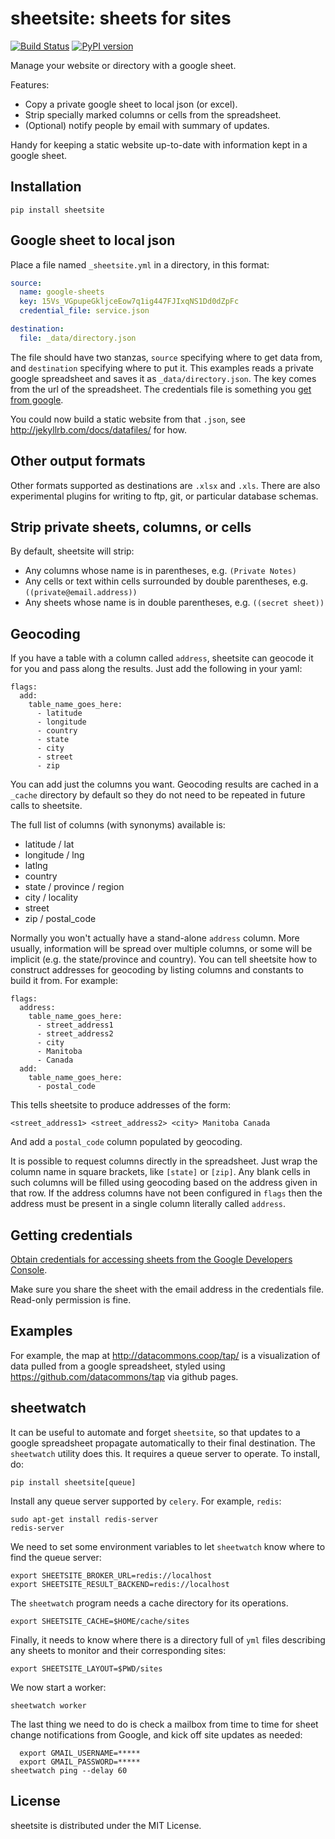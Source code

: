 # sheetsite: sheets for sites

[![Build Status](https://travis-ci.org/paulfitz/sheetsite.svg?branch=master)](https://travis-ci.org/paulfitz/sheetsite)
[![PyPI version](https://badge.fury.io/py/sheetsite.svg)](http://badge.fury.io/py/sheetsite)

Manage your website or directory with a google sheet.

Features:

* Copy a private google sheet to local json (or excel).
* Strip specially marked columns or cells from the spreadsheet.
* (Optional) notify people by email with summary of updates.

Handy for keeping a static website up-to-date with information
kept in a google sheet.


## Installation

```
pip install sheetsite
```

## Google sheet to local json

Place a file named `_sheetsite.yml` in a directory, in this format:

```yaml
source:
  name: google-sheets
  key: 15Vs_VGpupeGkljceEow7q1ig447FJIxqNS1Dd0dZpFc
  credential_file: service.json

destination:
  file: _data/directory.json
```

The file should have two stanzas, `source` specifying where to get
data from, and `destination` specifying where to put it.  This
examples reads a private google spreadsheet and saves it as
`_data/directory.json`.  The key comes from the url of the spreadsheet.
The credentials file is something you [get from google](https://pygsheets.readthedocs.io/en/latest/authorizing.html).

You could now build a static website from that `.json`, see
http://jekyllrb.com/docs/datafiles/ for how.

## Other output formats

Other formats supported as destinations are `.xlsx` and `.xls`.  There
are also experimental plugins for writing to ftp, git, or particular
database schemas.

## Strip private sheets, columns, or cells

By default, sheetsite will strip:

* Any columns whose name is in parentheses, e.g. `(Private Notes)`
* Any cells or text within cells surrounded by double parentheses, e.g. `((private@email.address))`
* Any sheets whose name is in double parentheses, e.g. `((secret sheet))`

## Geocoding

If you have a table with a column called `address`, sheetsite can geocode it for
you and pass along the results.  Just add the following in your yaml:

```
flags:
  add:
    table_name_goes_here:
      - latitude
      - longitude
      - country
      - state
      - city
      - street
      - zip
```

You can add just the columns you want.  Geocoding results are cached in a `_cache`
directory by default so they do not need to be repeated in future calls to sheetsite.

The full list of columns (with synonyms) available is:
  * latitude / lat
  * longitude / lng
  * latlng
  * country
  * state / province / region
  * city / locality
  * street
  * zip / postal_code

Normally you won't actually have a stand-alone `address` column.  More usually,
information will be spread over multiple columns, or some will be implicit (e.g.
the state/province and country).  You can tell sheetsite how to construct addresses
for geocoding by listing columns and constants to build it from.  For example:

```
flags:
  address:
    table_name_goes_here:
      - street_address1
      - street_address2
      - city
      - Manitoba
      - Canada
  add:
    table_name_goes_here:
      - postal_code
```

This tells sheetsite to produce addresses of the form:
```
<street_address1> <street_address2> <city> Manitoba Canada
```
And add a `postal_code` column populated by geocoding.

It is possible to request columns directly in the spreadsheet.  Just
wrap the column name in square brackets, like `[state]` or `[zip]`.
Any blank cells in such columns will be filled using geocoding based
on the address given in that row.  If the address columns have not been
configured in `flags` then the address must be present in a single column
literally called `address`.


## Getting credentials

[Obtain credentials for accessing sheets from the Google Developers Console](https://pygsheets.readthedocs.io/en/latest/authorizing.html).

Make sure you share the sheet with the email address in the credentials file.  Read-only permission is fine.

## Examples

For example, the map at http://datacommons.coop/tap/ is a visualization
of data pulled from a google spreadsheet, styled using
https://github.com/datacommons/tap via github pages.

## sheetwatch

It can be useful to automate and forget `sheetsite`, so that updates
to a google spreadsheet propagate automatically to their final
destination.  The `sheetwatch` utility does this.  It requires a queue
server to operate.  To install, do:

```
pip install sheetsite[queue]
```

Install any queue server supported by `celery`.  For example, `redis`:

```
sudo apt-get install redis-server
redis-server
```

We need to set some environment variables to let `sheetwatch` know
where to find the queue server:

```
export SHEETSITE_BROKER_URL=redis://localhost
export SHEETSITE_RESULT_BACKEND=redis://localhost
```

The `sheetwatch` program needs a cache directory for its operations.

```
export SHEETSITE_CACHE=$HOME/cache/sites
```

Finally, it needs to know where there is a directory full of `yml`
files describing any sheets to monitor and their corresponding sites:

```
export SHEETSITE_LAYOUT=$PWD/sites
```

We now start a worker:

```
sheetwatch worker
```

The last thing we need to do is check a mailbox from time to time
for sheet change notifications from Google, and kick off site updates
as needed:

```
  export GMAIL_USERNAME=*****
  export GMAIL_PASSWORD=*****
sheetwatch ping --delay 60
```

## License

sheetsite is distributed under the MIT License.

